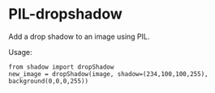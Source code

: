 # PIL-dropshadow
Add a drop shadow to an image using PIL.

Usage:
```
from shadow import dropShadow
new_image = dropShadow(image, shadow=(234,100,100,255), background(0,0,0,255))
```
